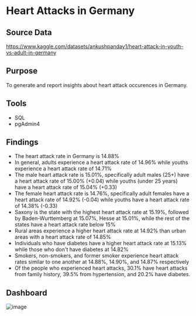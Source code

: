 # Heart Attacks in Germany
## Source Data
https://www.kaggle.com/datasets/ankushpanday1/heart-attack-in-youth-vs-adult-in-germany

## Purpose
To generate and report insights about heart attack occurences in Germany.

## Tools
- SQL
- pgAdmin4

## Findings
- The heart attack rate in Germany is 14.88%
- In general, adults experience a heart attack rate of 14.96% while youths experience a heart attack rate of 14.71%
- The male heart attack rate is 15.01%, specifically adult males (25+) have a heart attack rate of 15.00% (+0.04) while youths (under 25 years) have a heart attack rate of 15.04% (+0.33)
- The female heart attack rate is 14.76%, specifically adult females have a heart attack rate of 14.92% (-0.04) while youths have a heart attack rate of 14.38% (-0.33)
- Saxony is the state with the highest heart attack rate at 15.19%, followed by Baden-Wurttemberg at 15.07%, Hesse at 15.01%, while the rest of the states have a heart attack rate below 15%
- Rural areas experience a higher heart attack rate at 14.92% than urban areas with a heart attack rate of 14.85%
- Individuals who have diabetes have a higher heart attack rate at 15.13% while those who don't have diabetes at 14.82%
- Smokers, non-smokers, and former smoker experience heart attack rates similar to one another at 14.88%, 14.90%, and 14.87% respectively
- Of the people who experienced heart attacks, 30.1% have heart attacks from family history, 39.5% from hypertension, and 20.2% have diabetes.

## Dashboard
![image](https://github.com/user-attachments/assets/221f2a58-3cbb-48e8-9eda-e57d474486e0)


 

